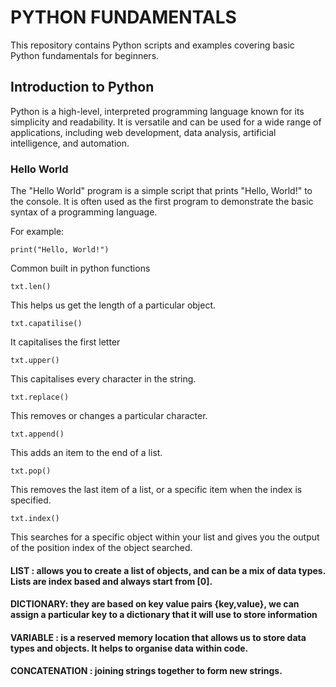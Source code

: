 # PYTHON FUNDAMENTALS

This repository contains Python scripts and examples covering basic Python fundamentals for beginners.

## Introduction to Python

Python is a high-level, interpreted programming language known for its simplicity and readability. It is versatile and can be used for a wide range of applications, including web development, data analysis, artificial intelligence, and automation.

###  Hello World

The "Hello World" program is a simple script that prints "Hello, World!" to the console. It is often used as the first program to demonstrate the basic syntax of a programming language.

For example:
```
print("Hello, World!")
```

Common built in python functions
```
txt.len()
```
This helps us get the length of a particular object.
```
txt.capatilise()
```
It capitalises the first letter 
```
txt.upper()
```
This capitalises every character in the string.
```
txt.replace()
```
This removes or changes a particular character.
```
txt.append()
```
This adds an item to the end of a list.
```
txt.pop()
```
This removes the last item of a list, or a specific item when the index is specified.
```
txt.index()
```
This searches for a specific  object within your list and gives you the output of the position index of the object searched.

#### LIST : allows you to create a list of objects, and can be a mix of data types. Lists are index based and always start from [0].

#### DICTIONARY: they are based on key value pairs {key,value}, we can assign a particular key to a dictionary that it will use to store information

#### VARIABLE : is a reserved memory location that allows us to store data types and objects. It helps to organise data within code.

#### CONCATENATION : joining strings together to form new strings. 
